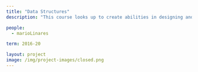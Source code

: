 ```yaml
---
title: "Data Structures"
description: "This course looks up to create abilities in designing and handling data structures in main memory. It improves the student skills for proposing and defending the design of data structures to solve a problem, using as argument the algorith complexity, memory space usage and its flexibility"

people:
  - marioLinares

term: 2016-20

layout: project
image: /img/project-images/closed.png
---
```

